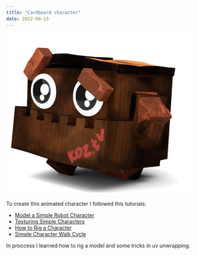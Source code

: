 ```yaml
---
title: "Cardboard character"
date: 2022-09-13
---
```


![Cardboard character](cover.jpg)

<div class="wpb-content-wrapper"><p>To create this animated character I followed this tutorials:</p>
<ul>
<li><a href="https://www.youtube.com/watch?v=zKUWaDKD8z0">Model a Simple Robot Character</a></li>
<li><a href="https://www.youtube.com/watch?v=9xwnNQ45o-o">Texturing Simple Characters</a></li>
<li><a href="https://www.youtube.com/watch?v=B8YCrX3zuc8">How to Rig a Character</a></li>
<li><a href="https://www.youtube.com/watch?v=txS-qHPB-b0">Simple Character Walk Cycle</a></li>
</ul>
<p>In proccess I learned how to rig a model and some tricks in uv unwrapping.</p>
</div>
